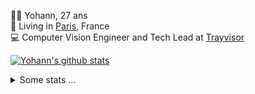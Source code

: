 <p>
  👨🏻 <bold>Yohann</bold>, 27 ans<br/>
  💼 Living in <a href="https://www.google.com/maps?q=paris">Paris</a>, France<br/>
  💻 Computer Vision Engineer and Tech Lead at <a href="https://trayvisor.com/">Trayvisor</a><br/>
</p>

<a href="https://github.com/anuraghazra/github-readme-stats"><img align="center" src="https://github-readme-stats-go94hl40s-yohann84l.vercel.app//api?username=yohann84L&show_icons=true&include_all_commits=true" alt="Yohann's github stats" /> </a>


<details>
  <summary>Some stats ...</summary><br/>
  

<!--START_SECTION:waka-->
![Code Time](http://img.shields.io/badge/Code%20Time-1%2C158%20hrs%209%20mins-blue)

![Profile Views](http://img.shields.io/badge/Profile%20Views-0-blue)

**🐱 My GitHub Data** 

> 📦 440.9 kB Used in GitHub's Storage 
 > 
> 🏆 1,298 Contributions in the Year 2024
 > 
> 🚫 Not Opted to Hire
 > 
> 📜 26 Public Repositories 
 > 
> 🔑 21 Private Repositories 
 > 
**I'm an Early 🐤** 

```text
🌞 Morning                16620 commits       ████████░░░░░░░░░░░░░░░░░   30.93 % 
🌆 Daytime                30440 commits       ██████████████░░░░░░░░░░░   56.66 % 
🌃 Evening                6547 commits        ███░░░░░░░░░░░░░░░░░░░░░░   12.19 % 
🌙 Night                  121 commits         ░░░░░░░░░░░░░░░░░░░░░░░░░   00.23 % 
```
📅 **I'm Most Productive on Wednesday** 

```text
Monday                   10038 commits       █████░░░░░░░░░░░░░░░░░░░░   18.68 % 
Tuesday                  10050 commits       █████░░░░░░░░░░░░░░░░░░░░   18.71 % 
Wednesday                11437 commits       █████░░░░░░░░░░░░░░░░░░░░   21.29 % 
Thursday                 10801 commits       █████░░░░░░░░░░░░░░░░░░░░   20.10 % 
Friday                   10412 commits       █████░░░░░░░░░░░░░░░░░░░░   19.38 % 
Saturday                 351 commits         ░░░░░░░░░░░░░░░░░░░░░░░░░   00.65 % 
Sunday                   639 commits         ░░░░░░░░░░░░░░░░░░░░░░░░░   01.19 % 
```


📊 **This Week I Spent My Time On** 

```text
🕑︎ Time Zone: Europe/Paris

💬 Programming Languages: 
Python                   8 hrs 30 mins       █████████████████████░░░░   82.17 % 
JSON                     39 mins             ██░░░░░░░░░░░░░░░░░░░░░░░   06.39 % 
YAML                     30 mins             █░░░░░░░░░░░░░░░░░░░░░░░░   04.88 % 
Bash                     16 mins             █░░░░░░░░░░░░░░░░░░░░░░░░   02.71 % 
Other                    14 mins             █░░░░░░░░░░░░░░░░░░░░░░░░   02.26 % 

🔥 Editors: 
VS Code                  10 hrs 21 mins      █████████████████████████   100.00 % 

💻 Operating System: 
Mac                      10 hrs 21 mins      █████████████████████████   100.00 % 
```

**I Mostly Code in Python** 

```text
Python                   27 repos            ██████████████░░░░░░░░░░░   56.25 % 
Jupyter Notebook         4 repos             ██░░░░░░░░░░░░░░░░░░░░░░░   08.33 % 
JavaScript               3 repos             ██░░░░░░░░░░░░░░░░░░░░░░░   06.25 % 
HTML                     2 repos             █░░░░░░░░░░░░░░░░░░░░░░░░   04.17 % 
Shell                    1 repo              █░░░░░░░░░░░░░░░░░░░░░░░░   02.08 % 
```




 Last Updated on 16/11/2024 00:37:41 UTC
<!--END_SECTION:waka-->
